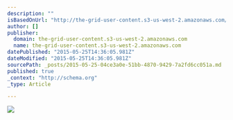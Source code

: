 ```yaml
---
description: ""
isBasedOnUrl: "http://the-grid-user-content.s3-us-west-2.amazonaws.com/bdb9039a-627d-4435-8d37-f09d3909faf8.jpg"
author: []
publisher:
  domain: the-grid-user-content.s3-us-west-2.amazonaws.com
  name: the-grid-user-content.s3-us-west-2.amazonaws.com
datePublished: "2015-05-25T14:36:05.981Z"
dateModified: "2015-05-25T14:36:05.981Z"
sourcePath: _posts/2015-05-25-04ce3a0e-51bb-4870-9429-7a2fd6cc051a.md
published: true
_context: "http://schema.org"
_type: Article

---
```

![](http://the-grid-user-content.s3-us-west-2.amazonaws.com/bdb9039a-627d-4435-8d37-f09d3909faf8.jpg)